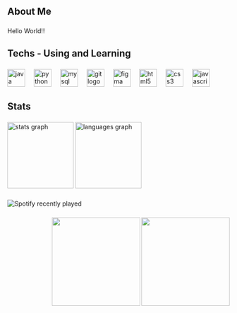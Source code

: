 <h2 align="left">About Me</h2>

###

<p align="left">Hello World!!</p>

###

<h2 align="left">Techs - Using and Learning</h2>

###

<div align="left">
  <img src="https://skillicons.dev/icons?i=java" height="40" alt="java logo"  />
  <img width="12" />
  <img src="https://skillicons.dev/icons?i=py" height="40" alt="python logo"  />
  <img width="12" />
  <img src="https://skillicons.dev/icons?i=mysql" height="40" alt="mysql logo"  />
  <img width="12" />
  <img src="https://skillicons.dev/icons?i=git" height="40" alt="git logo"  />
  <img width="12" />
  <img src="https://skillicons.dev/icons?i=figma" height="40" alt="figma logo"  />
  <img width="12" />
  <img src="https://skillicons.dev/icons?i=html" height="40" alt="html5 logo"  />
  <img width="12" />
  <img src="https://skillicons.dev/icons?i=css" height="40" alt="css3 logo"  />
  <img width="12" />
  <img src="https://skillicons.dev/icons?i=js" height="40" alt="javascript logo"  />
</div>

###

<h2 align="left">Stats</h2>

###

<div align="left">
  <img src="https://github-readme-stats.vercel.app/api?username=robertonetoz&hide_title=false&hide_rank=false&show_icons=true&include_all_commits=true&count_private=true&disable_animations=false&theme=tokyonight&locale=en&hide_border=false&order=1" height="150" alt="stats graph"  />
  <img src="https://github-readme-stats.vercel.app/api/top-langs?username=robertonetoz&locale=en&hide_title=false&layout=compact&card_width=320&langs_count=5&theme=tokyonight&hide_border=false&order=2" height="150" alt="languages graph"  />
</div>

###

<div align="left">
  <img src="https://spotify-recently-played-readme.vercel.app/api?user=7yzbsh5smfsetrmm4hng3cm82&unique=true" alt="Spotify recently played"  />
</div>

###

<img align="right" height="200" src="https://media1.tenor.com/m/zO8-QtJypUgAAAAd/darkness.gif"  />

###

<img align="right" height="200" src="https://media1.giphy.com/media/v1.Y2lkPTc5MGI3NjExdmVkc2ZkeWc4MXQ3Nnh5NDllYmdvZ2M3M2t2OHRndHQ3bHZjeHh4OCZlcD12MV9pbnRlcm5hbF9naWZfYnlfaWQmY3Q9Zw/EJujiIR5o82wOYgyVd/giphy.webp"  />

###
